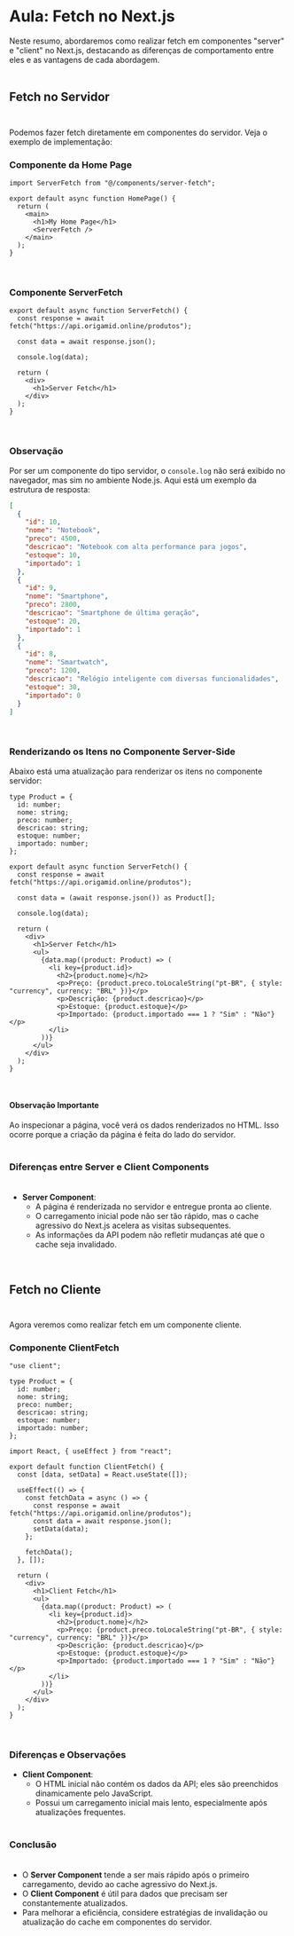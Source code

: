 # Aula: Fetch no Next.js

Neste resumo, abordaremos como realizar fetch em componentes "server" e "client" no Next.js, destacando as diferenças de comportamento entre eles e as vantagens de cada abordagem.<br/><br/>

## Fetch no Servidor<br/><br/>

Podemos fazer fetch diretamente em componentes do servidor. Veja o exemplo de implementação:

### Componente da Home Page
```tsx
import ServerFetch from "@/components/server-fetch";

export default async function HomePage() {
  return (
    <main>
      <h1>My Home Page</h1>
      <ServerFetch />
    </main>
  );
}
```
<br/>

### Componente ServerFetch
```tsx
export default async function ServerFetch() {
  const response = await fetch("https://api.origamid.online/produtos");

  const data = await response.json();

  console.log(data);

  return (
    <div>
      <h1>Server Fetch</h1>
    </div>
  );
}
```
<br/>

### Observação
Por ser um componente do tipo servidor, o `console.log` não será exibido no navegador, mas sim no ambiente Node.js. Aqui está um exemplo da estrutura de resposta:

```json
[
  {
    "id": 10,
    "nome": "Notebook",
    "preco": 4500,
    "descricao": "Notebook com alta performance para jogos",
    "estoque": 10,
    "importado": 1
  },
  {
    "id": 9,
    "nome": "Smartphone",
    "preco": 2800,
    "descricao": "Smartphone de última geração",
    "estoque": 20,
    "importado": 1
  },
  {
    "id": 8,
    "nome": "Smartwatch",
    "preco": 1200,
    "descricao": "Relógio inteligente com diversas funcionalidades",
    "estoque": 30,
    "importado": 0
  }
]
```
<br/>

### Renderizando os Itens no Componente Server-Side
Abaixo está uma atualização para renderizar os itens no componente servidor:

```tsx
type Product = {
  id: number;
  nome: string;
  preco: number;
  descricao: string;
  estoque: number;
  importado: number;
};

export default async function ServerFetch() {
  const response = await fetch("https://api.origamid.online/produtos");

  const data = (await response.json()) as Product[];

  console.log(data);

  return (
    <div>
      <h1>Server Fetch</h1>
      <ul>
        {data.map((product: Product) => (
          <li key={product.id}>
            <h2>{product.nome}</h2>
            <p>Preço: {product.preco.toLocaleString("pt-BR", { style: "currency", currency: "BRL" })}</p>
            <p>Descrição: {product.descricao}</p>
            <p>Estoque: {product.estoque}</p>
            <p>Importado: {product.importado === 1 ? "Sim" : "Não"}</p>
          </li>
        ))}
      </ul>
    </div>
  );
}
```
<br/>

#### Observação Importante
Ao inspecionar a página, você verá os dados renderizados no HTML. Isso ocorre porque a criação da página é feita do lado do servidor.<br/><br/>

### Diferenças entre Server e Client Components<br/><br/>
- **Server Component**:
  - A página é renderizada no servidor e entregue pronta ao cliente.
  - O carregamento inicial pode não ser tão rápido, mas o cache agressivo do Next.js acelera as visitas subsequentes.
  - As informações da API podem não refletir mudanças até que o cache seja invalidado.
<br/>

## Fetch no Cliente<br/><br/>
Agora veremos como realizar fetch em um componente cliente.

### Componente ClientFetch
```tsx
"use client";

type Product = {
  id: number;
  nome: string;
  preco: number;
  descricao: string;
  estoque: number;
  importado: number;
};

import React, { useEffect } from "react";

export default function ClientFetch() {
  const [data, setData] = React.useState([]);

  useEffect(() => {
    const fetchData = async () => {
      const response = await fetch("https://api.origamid.online/produtos");
      const data = await response.json();
      setData(data);
    };

    fetchData();
  }, []);

  return (
    <div>
      <h1>Client Fetch</h1>
      <ul>
        {data.map((product: Product) => (
          <li key={product.id}>
            <h2>{product.nome}</h2>
            <p>Preço: {product.preco.toLocaleString("pt-BR", { style: "currency", currency: "BRL" })}</p>
            <p>Descrição: {product.descricao}</p>
            <p>Estoque: {product.estoque}</p>
            <p>Importado: {product.importado === 1 ? "Sim" : "Não"}</p>
          </li>
        ))}
      </ul>
    </div>
  );
}
```
<br/>

### Diferenças e Observações
- **Client Component**:
  - O HTML inicial não contém os dados da API; eles são preenchidos dinamicamente pelo JavaScript.
  - Possui um carregamento inicial mais lento, especialmente após atualizações frequentes.<br/><br/>

### Conclusão<br/><br/>
- O **Server Component** tende a ser mais rápido após o primeiro carregamento, devido ao cache agressivo do Next.js.
- O **Client Component** é útil para dados que precisam ser constantemente atualizados.
- Para melhorar a eficiência, considere estratégias de invalidação ou atualização do cache em componentes do servidor.
